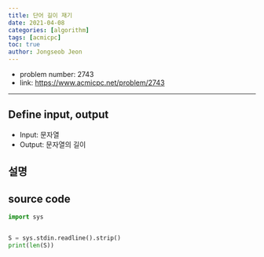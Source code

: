 ```yaml
---
title: 단어 길이 재기
date: 2021-04-08
categories: [algorithm]
tags: [acmicpc]
toc: true
author: Jongseob Jeon
---
```



- problem number: 2743
- link: https://www.acmicpc.net/problem/2743  

---

## Define input, output
- Input: 문자열
- Output: 문자열의 길이

## 설명


## source code 
```python
import sys


S = sys.stdin.readline().strip()
print(len(S))
```
